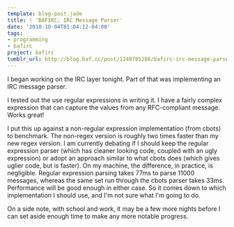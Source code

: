 ```yaml
---
template: blog-post.jade
title: ! 'BAFIRC: IRC Message Parser'
date: '2010-10-04T01:04:12-04:00'
tags:
- programming
- bafirc
project: bafirc
tumblr_url: http://blog.baf.cc/post/1240785286/bafirc-irc-message-parser
---
```

I began working on the IRC layer tonight. Part of that was implementing an IRC message parser.

I tested out the use regular expressions in writing it. I have a fairly complex expression that can capture the values from any RFC-compliant message. Works great!

I put this up against a non-regular expression implementation (from cbots) to benchmark. The non-regex version is roughly two times faster than my new regex version. I am currently debating if I should keep the regular expression parser (which has cleaner looking code, coupled with an ugly expression) or adopt an approach similar to what cbots does (which gives uglier code, but is faster). On my machine, the difference, in practice, is negligible. Regular expression parsing takes 77ms to parse 11000 messages, whereas the same set run through the cbots parser takes 33ms. Performance will be good enough in either case.
So it comes down to which implementation I should use, and I'm not sure what I'm going to do.

On a side note, with school and work, it may be a few more nights before I can set aside enough time to make any more notable progress.